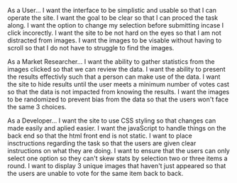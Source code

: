 As a User...
I want the interface to be simplistic and usable so that I can operate the site.
I want the goal to be clear so that I can proced the task along.
I want the option to change my selection before submitting incase I click incorectly.
I want the site to be not hard on the eyes so that I am not distracted from images.
I want the images to be visable without having to scroll so that I do not have to struggle to find the images.

As a Market Researcher...
I want the ability to gather statistics from the images clicked so that we can review the data.
I want the ability to present the results effectivly such that a person can make use of the data.
I want the site to hide results until the user meets a minimum number of votes cast so that the data is not impacted from knowing the results.
I want the images to be randomized to prevent bias from the data so that the users won't face the same 3 choices.

As a Developer...
I want the site to use CSS styling so that changes can made easily and aplied easier.
I want the javaScript to handle things on the back end so that the html front end is not static.
I want to place insctructions regarding the task so that the users are given clear instructions on what they are doing.
I want to ensure that the users can only select one option so they can't skew stats by selection two or three items a round. 
I want to display 3 unique images that haven't just appeared so that the users are unable to vote for the same item back to back.

